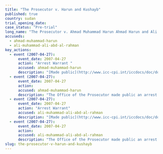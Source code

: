```yaml
---
title: "The Prosecutor v. Harun and Kushayb"
published: true
country: sudan
trial_opening_date:
case_status: "Pre-trial"
long_name: "The Prosecutor v. Ahmad Muhammad Harun Ahmad Harun and Ali Muhammad Ali Abd-Al-Rahman Ali Kushayb"
accuseds:
  - ahmad-muhammad-harun
  - ali-muhammad-ali-abd-al-rahman
key_actions:
  - event (2007-04-27):
      event_date: 2007-04-27
      action: "Arrest Warrant "
      accused: ahmad-muhammad-harun
      description: "[Made public](http://www.icc-cpi.int/iccdocs/doc/doc279813.pdf)"
  - event (2007-04-27):
      event_date: 2007-04-27
      action:
      accused: ahmad-muhammad-harun
      description: "The Office of the Prosecutor made public an arrest warrant for Harun on April 27, 2007. Accused remains at-large."
  - event (2007-04-27):
      event_date: 2007-04-27
      action: "Arrest Warrant"
      accused: ali-muhammad-ali-abd-al-rahman
      description: "[Made public](http://www.icc-cpi.int/iccdocs/doc/doc279813.pdf)"
  - event (2007-04-27):
      event_date: 2007-04-27
      action:
      accused: ali-muhammad-ali-abd-al-rahman
      description: "The Office of the Prosecutor made public an arrest warrant for Ali Kushayb on April 27, 2007. Accused remains at-large."
slug: the-prosecutor-v-harun-and-kushayb
---
```

